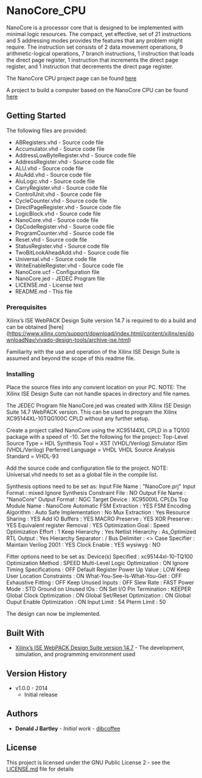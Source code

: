 # NanoCore_CPU
NanoCore is a processor core that is designed to be implemented with minimal logic resources. The compact, yet effective, set of 21 instructions and 5 addressing modes provides the features that any problem might require. The instruction set consists of 2 data movement operations, 9 arithmetic-logical operations, 7 branch instructions, 1 instruction that loads the direct page register, 1 instruction that increments the direct page register, and 1 instruction that decrements the direct page register.

The NanoCore CPU project page can be found [here](https://sites.google.com/view/m-chips/nanocore)

A project to build a computer based on the NanoCore CPU can be found [here](https://sites.google.com/view/m-chips/cpld-5)

## Getting Started

The following files are provided:
* ABRegisters.vhd - Source code file
* Accumulator.vhd - Source code file
* AddressLowByteRegister.vhd - Source code file
* AddressRegister.vhd - Source code file
* ALU.vhd - Source code file
* AluAdd.vhd - Source code file
* AluLogic.vhd - Source code file
* CarryRegister.vhd - Source code file
* ControlUnit.vhd - Source code file
* CycleCounter.vhd - Source code file
* DirectPageRegister.vhd - Source code file
* LogicBlock.vhd - Source code file
* NanoCore.vhd - Source code file
* OpCodeRegister.vhd - Source code file
* ProgramCounter.vhd - Source code file
* Reset.vhd - Source code file
* StatusRegister.vhd - Source code file
* TwoBitLookAheadAdd.vhd - Source code file
* Universal.vhd - Source code file
* WriteEnableRegister.vhd - Source code file
* NanoCore.ucf - Configuration file
* NanoCore.jed - JEDEC Program file
* LICENSE.md - License text
* README.md - This file

### Prerequisites

Xilinx’s ISE WebPACK Design Suite version 14.7 is required to do a build and can be obtained [here] (https://www.xilinx.com/support/download/index.html/content/xilinx/en/downloadNav/vivado-design-tools/archive-ise.html)

Familiarity with the use and operation of the Xilinx ISE Design Suite is assumed and beyond the scope of this readme file.

### Installing

Place the source files into any convient location on your PC.  NOTE:  The Xilinx ISE Design Suite can not handle spaces in directory and file names.

The JEDEC Program file NanoCore.jed was created with Xilinx ISE Design Suite 14.7 WebPACK version.  This can be used to program the Xilinx XC95144XL-10TQG100C CPLD without any further setup.

Create a project called NanoCore using the XC95144XL CPLD in a TQ100 package with a speed of -10.
Set the following for the project:
Top-Level Source Type = HDL
Synthesis Tool = XST (VHDL/Verilog)
Simulator ISim (VHDL/Verilog)
Perferred Language = VHDL
VHDL Source Analysis Standard = VHDL-93

Add the source code and configuration file to the project.  NOTE:  Universal.vhd needs to set as a global file in the compile list.

Synthesis options need to be set as:
Input File Name                    : "NanoCore.prj"
Input Format                       : mixed
Ignore Synthesis Constraint File   : NO
Output File Name                   : "NanoCore"
Output Format                      : NGC
Target Device                      : XC9500XL CPLDs
Top Module Name                    : NanoCore
Automatic FSM Extraction           : YES
FSM Encoding Algorithm             : Auto
Safe Implementation                : No
Mux Extraction                     : Yes
Resource Sharing                   : YES
Add IO Buffers                     : YES
MACRO Preserve                     : YES
XOR Preserve                       : YES
Equivalent register Removal        : YES
Optimization Goal                  : Speed
Optimization Effort                : 1
Keep Hierarchy                     : Yes
Netlist Hierarchy                  : As_Optimized
RTL Output                         : Yes
Hierarchy Separator                : /
Bus Delimiter                      : <>
Case Specifier                     : Maintain
Verilog 2001                       : YES
Clock Enable                       : YES
wysiwyg                            : NO

Fitter options need to be set as:
Device(s) Specified                         : xc95144xl-10-TQ100
Optimization Method                         : SPEED
Multi-Level Logic Optimization              : ON
Ignore Timing Specifications                : OFF
Default Register Power Up Value             : LOW
Keep User Location Constraints              : ON
What-You-See-Is-What-You-Get                : OFF
Exhaustive Fitting                          : OFF
Keep Unused Inputs                          : OFF
Slew Rate                                   : FAST
Power Mode                                  : STD
Ground on Unused IOs                        : ON
Set I/O Pin Termination                     : KEEPER
Global Clock Optimization                   : ON
Global Set/Reset Optimization               : ON
Global Ouput Enable Optimization            : ON
Input Limit                                 : 54
Pterm Limit                                 : 50

The design can now be implemented.

## Built With

* [Xilinx’s ISE WebPACK Design Suite version 14.7](https://www.xilinx.com/support/download/index.html/content/xilinx/en/downloadNav/vivado-design-tools/archive-ise.html) - The development, simulation, and programming environment used

## Version History

* v1.0.0 - 2014 
	- Initial release

## Authors

* **Donald J Bartley** - *Initial work* - [djbcoffee](https://github.com/djbcoffee)

## License

This project is licensed under the GNU Public License 2 - see the [LICENSE.md](LICENSE.md) file for details
